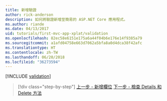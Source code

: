 ```yaml
---
title: 新增驗證
author: rick-anderson
description: 如何將驗證新增至簡易的 ASP.NET Core 應用程式。
ms.author: riande
ms.date: 04/13/2017
uid: tutorials/first-mvc-app-xplat/validation
ms.openlocfilehash: 82ec58e6151e175a6a44f04b6e176e14f9385a79
ms.sourcegitcommit: a1afd04758e663d7062a5bfa8a0d4dca38f42afc
ms.translationtype: HT
ms.contentlocale: zh-TW
ms.lasthandoff: 06/20/2018
ms.locfileid: "36273594"
---
```

[!INCLUDE [validation](../../includes/mvc-intro/validation.md)]

> [!div class="step-by-step"]
> [上一步 - 新增欄位](new-field.md)
> [下一步 - 檢查 Details 和 Delete 方法](xref:tutorials/first-mvc-app/details)  

